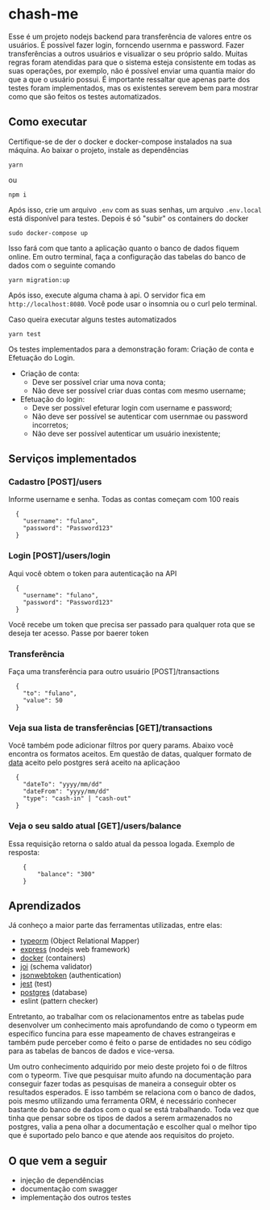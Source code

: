# chash-me

Esse é um projeto nodejs backend para transferência de valores entre os usuários. É possível fazer login, forncendo usernma e password. Fazer transferências a outros usuários e visualizar o seu próprio saldo. Muitas regras foram atendidas para que o sistema esteja consistente em todas as suas operações, por exemplo, não é possível enviar uma quantia maior do que a que o usuário possui. 
É importante ressaltar que apenas parte dos testes foram implementados, mas os existentes serevem bem para mostrar como que são feitos os testes automatizados.

## Como executar

Certifique-se de der o docker e docker-compose instalados na sua máquina. Ao baixar o projeto, instale as dependências

    yarn

ou

    npm i

Após isso, crie um arquivo `.env` com as suas senhas, um arquivo `.env.local` está disponível para testes.
Depois é só "subir" os containers do docker

    sudo docker-compose up

Isso fará com que tanto a aplicação quanto o banco de dados fiquem online.
Em outro terminal, faça a configuração das tabelas do banco de dados com o seguinte comando

    yarn migration:up

Após isso, execute alguma chama à api. O servidor fica em ``http://localhost:8080``. Você pode usar o insomnia ou o curl pelo terminal.

Caso queira executar alguns testes automatizados
    
    yarn test
   
Os testes implementados para a demonstração foram: Criação de conta e Efetuação do Login.

- Criação de conta:
    - Deve ser possível criar uma nova conta;
    - Não deve ser possível criar duas contas com mesmo username;
- Efetuação do login:
    - Deve ser possível efeturar login com username e password;
    - Não deve ser possível se autenticar com usernmae ou password incorretos;
    - Não deve ser possível autenticar um usuário inexistente;

## Serviços implementados

### Cadastro [POST]/users

Informe username e senha. Todas as contas começam com 100 reais

      {
        "username": "fulano",
        "password": "Password123"
      }
  
 ### Login [POST]/users/login
 
 Aqui você obtem o token para autenticação na API
 
      {
        "username": "fulano",
        "password": "Password123"
      }
      
 Você recebe um token que precisa ser passado para qualquer rota que se deseja ter acesso. Passe por baerer token
 
### Transferência

Faça uma transferência para outro usuário [POST]/transactions

      {
        "to": "fulano",
        "value": 50
      }

### Veja sua lista de transferências [GET]/transactions

Você também pode adicionar filtros por query params. Abaixo você encontra os formatos aceitos. Em questão de datas, qualquer formato de [data](https://www.postgresql.org/docs/15/datatype-datetime.html#DATATYPE-DATETIME-INPUT) aceito pelo postgres será aceito na aplicaçãoo

      {
        "dateTo": "yyyy/mm/dd"
        "dateFrom": "yyyy/mm/dd"
        "type": "cash-in" | "cash-out"
      }

### Veja o seu saldo atual [GET]/users/balance

Essa requisição retorna o saldo atual da pessoa logada. Exemplo de resposta:

        {
            "balance": "300"
        }


## Aprendizados

Já conheço a maior parte das ferramentas utilizadas, entre elas:

- [typeorm](https://typeorm.io/) (Object Relational Mapper)
- [express](https://www.npmjs.com/package/express) (nodejs web framework)
- [docker](https://www.docker.com/) (containers)
- [joi](https://joi.dev/api/) (schema validator)
- [jsonwebtoken](https://www.npmjs.com/package/jsonwebtoken) (authentication)
- [jest](https://jestjs.io/pt-BR/docs/getting-started) (test)
- [postgres](https://www.postgresql.org/) (database)
- eslint (pattern checker)

Entretanto, ao trabalhar com os relacionamentos entre as tabelas pude desenvolver um conhecimento mais aprofundando de como o typeorm em específico funcina para esse mapeamento de chaves estrangeiras e também pude perceber como é feito o parse de entidades no seu código para as tabelas de bancos de dados e vice-versa.

Um outro conhecimento adquirido por meio deste projeto foi o de filtros com o typeorm. Tive que pesquisar muito afundo na documentação para conseguir fazer todas as pesquisas de maneira a conseguir obter os resultados esperados. E isso também se relaciona com o banco de dados, pois mesmo utilizando uma ferramenta ORM, é necessário conhecer bastante do banco de dados com o qual se está trabalhando. Toda vez que tinha que pensar sobre os tipos de dados a serem armazenados no postgres, valia a pena olhar a documentação e escolher qual o melhor tipo que é suportado pelo banco e que atende aos requisitos do projeto.

## O que vem a seguir

- injeção de dependências
- documentação com swagger
- implementação dos outros testes
